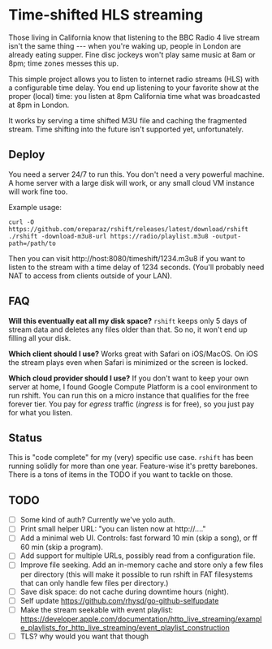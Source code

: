 # Time-shifted HLS streaming

Those living in California know that listening to the BBC Radio 4 live stream isn't the same thing ---
when you're waking up, people in London are already eating supper.
Fine disc jockeys won't play same music at 8am or 8pm; time zones messes this up.

This simple project allows you to listen to internet radio streams (HLS) with a configurable time delay.
You end up listening to your favorite show at the proper
(local) time: you listen at 8pm California time what was broadcasted at 8pm in London.

It works by serving a time shifted M3U file and caching the fragmented stream.
Time shifting into the future isn't supported yet, unfortunately.

## Deploy

You need a server 24/7 to run this. You don't need a very powerful machine. A home server
with a large disk will work, or any small cloud VM instance will work fine too.

Example usage:
```
curl -O https://github.com/oreparaz/rshift/releases/latest/download/rshift
./rshift -download-m3u8-url https://radio/playlist.m3u8 -output-path=/path/to 
```

Then you can visit http://host:8080/timeshift/1234.m3u8 if you want to listen to the stream with a time delay of 1234 seconds.
(You'll probably need NAT to access from clients outside of your LAN).

## FAQ

__Will this eventually eat all my disk space?__
`rshift` keeps only 5 days of stream data and deletes any files older than that. So no, it won't end up filling all your disk.

__Which client should I use?__
Works great with Safari on iOS/MacOS. On iOS the stream plays even when Safari is minimized or the screen is locked.

__Which cloud provider should I use?__
If you don't want to keep your own server at home, I found Google Compute Platform is a cool environment to run rshift.
You can run this on a micro instance that qualifies for the free forever tier.
You pay for _egress_ traffic (_ingress_ is for free), so you just pay for what you listen.

## Status

This is "code complete" for my (very) specific use case.
`rshift` has been running solidly for more than one year.
Feature-wise it's pretty barebones.
There is a tons of items in the TODO if you want to tackle on those.

## TODO

- [ ] Some kind of auth? Currently we've yolo auth.
- [ ] Print small helper URL: "you can listen now at http://...."
- [ ] Add a minimal web UI. Controls: fast forward 10 min (skip a song), or ff 60 min (skip a program).
- [ ] Add support for multiple URLs, possibly read from a configuration file.
- [ ] Improve file seeking. Add an in-memory cache and store only a few files per directory (this will make it possible to run rshift in FAT filesystems that can only handle few files per directory.)
- [ ] Save disk space: do not cache during downtime hours (night).
- [ ] Self update https://github.com/rhysd/go-github-selfupdate
- [ ] Make the stream seekable with event playlist: https://developer.apple.com/documentation/http_live_streaming/example_playlists_for_http_live_streaming/event_playlist_construction
- [ ] TLS? why would you want that though

